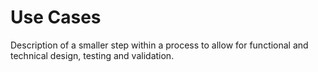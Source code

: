 # Use Cases

Description of a smaller step within a process to allow for functional and technical design, testing and validation.
